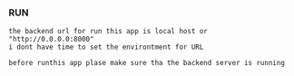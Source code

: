 ### RUN
    the backend url for run this app is local host or "http://0.0.0.0:8000"
    i dont have time to set the environtment for URL

    before runthis app plase make sure tha the backend server is running